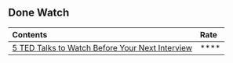 ## Done Watch

|Contents| Rate|
|:----|:----|
|[5 TED Talks to Watch Before Your Next Interview](https://www.themuse.com/advice/5-ted-talks-to-watch-before-your-next-interview)| ****|
